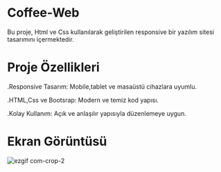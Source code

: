 # Coffee-Web

Bu proje, Html ve Css kullanılarak geliştirilen responsive bir yazılım sitesi tasarımını içermektedir.

# Proje Özellikleri
.Responsive Tasarım: Mobile,tablet ve masaüstü cihazlara uyumlu.

.HTML,Css ve Bootsrap: Modern ve temiz kod yapısı.

.Kolay Kullanım: Açık ve anlaşılır yapısıyla düzenlemeye uygun.

# Ekran Görüntüsü
![ezgif com-crop-2](https://github.com/user-attachments/assets/b55999c5-6e0f-46c3-9651-700dafbfcd84)
